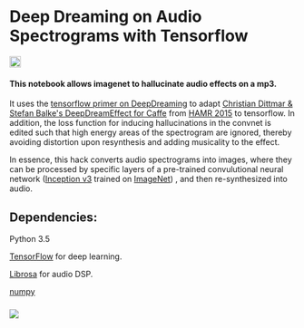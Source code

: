 # Deep Dreaming on Audio Spectrograms with Tensorflow

<a href='https://www.recurse.com' title='Made with love at the Recurse Center'><img src='https://cloud.githubusercontent.com/assets/2883345/11325206/336ea5f4-9150-11e5-9e90-d86ad31993d8.png' height='20px'/></a>

#### This notebook allows imagenet to hallucinate audio effects on a mp3.

It uses the [tensorflow primer on DeepDreaming](https://github.com/tensorflow/tensorflow/blob/master/tensorflow/examples/tutorials/deepdream/deepdream.ipynb) to adapt [Christian Dittmar & Stefan Balke's DeepDreamEffect for Caffe](http://labrosa.ee.columbia.edu/hamr_ismir2015/proceedings/doku.php?id=deepdreameffect) from [HAMR 2015](http://labrosa.ee.columbia.edu/hamr_ismir2015/) to tensorflow. In addition, the loss function for inducing hallucinations in the convnet is edited such that high energy areas of the spectrogram are ignored, thereby avoiding distortion upon resynthesis and adding musicality to the effect.

In essence, this hack converts audio spectrograms into images, where they can be processed by specific layers of a pre-trained convulutional neural network ([Inception v3](https://arxiv.org/abs/1512.00567) trained on [ImageNet](https://arxiv.org/abs/1512.00567)) , and then re-synthesized into audio. 


## Dependencies:
Python 3.5

[TensorFlow](https://github.com/tensorflow) for deep learning.

[Librosa](https://github.com/librosa) for audio DSP.

[numpy](http://www.numpy.org)

### 

![](https://github.com/markostam/audio-deepdream-tf/blob/master/images/thugger_dd.jpg?raw=true "")
